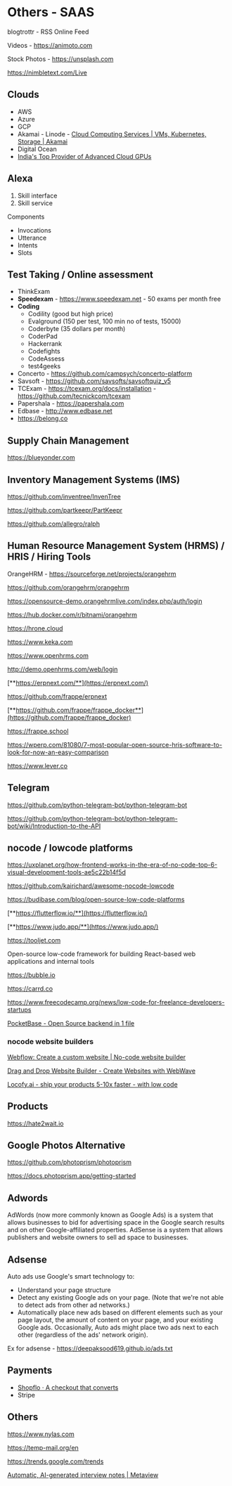 # Others - SAAS

blogtrottr - RSS Online Feed

Videos - https://animoto.com

Stock Photos - https://unsplash.com

https://nimbletext.com/Live

## Clouds

- AWS
- Azure
- GCP
- Akamai - Linode - [Cloud Computing Services | VMs, Kubernetes, Storage | Akamai](https://www.linode.com/)
- Digital Ocean
- [India's Top Provider of Advanced Cloud GPUs](https://www.e2enetworks.com/)

## Alexa

1. Skill interface
2. Skill service

Components

- Invocations
- Utterance
- Intents
- Slots

## Test Taking / Online assessment

- ThinkExam
- **Speedexam** - https://www.speedexam.net - 50 exams per month free
- **Coding**
  - Codility (good but high price)
  - Evalground (150 per test, 100 min no of tests, 15000)
  - Coderbyte (35 dollars per month)
  - CoderPad
  - Hackerrank
  - Codefights
  - CodeAssess
  - test4geeks
- Concerto - https://github.com/campsych/concerto-platform
- Savsoft - https://github.com/savsofts/savsoftquiz_v5
- TCExam - https://tcexam.org/docs/installation - https://github.com/tecnickcom/tcexam
- Papershala - https://papershala.com
- Edbase - http://www.edbase.net
- https://belong.co

## Supply Chain Management

https://blueyonder.com

## Inventory Management Systems (IMS)

https://github.com/inventree/InvenTree

https://github.com/partkeepr/PartKeepr

https://github.com/allegro/ralph

## Human Resource Management System (HRMS) / HRIS / Hiring Tools

OrangeHRM - https://sourceforge.net/projects/orangehrm

https://github.com/orangehrm/orangehrm

https://opensource-demo.orangehrmlive.com/index.php/auth/login

https://hub.docker.com/r/bitnami/orangehrm

https://hrone.cloud

https://www.keka.com

https://www.openhrms.com

http://demo.openhrms.com/web/login

[**https://erpnext.com/**](https://erpnext.com/)

https://github.com/frappe/erpnext

[**https://github.com/frappe/frappe_docker**](https://github.com/frappe/frappe_docker)

https://frappe.school

https://wperp.com/81080/7-most-popular-open-source-hris-software-to-look-for-now-an-easy-comparison

https://www.lever.co

## Telegram

https://github.com/python-telegram-bot/python-telegram-bot

https://github.com/python-telegram-bot/python-telegram-bot/wiki/Introduction-to-the-API

## nocode / lowcode platforms

https://uxplanet.org/how-frontend-works-in-the-era-of-no-code-top-6-visual-development-tools-ae5c22b14f5d

https://github.com/kairichard/awesome-nocode-lowcode

https://budibase.com/blog/open-source-low-code-platforms

[**https://flutterflow.io/**](https://flutterflow.io/)

[**https://www.judo.app/**](https://www.judo.app/)

https://tooljet.com

Open-source low-code framework for building React-based web applications and internal tools

https://bubble.io

https://carrd.co

https://www.freecodecamp.org/news/low-code-for-freelance-developers-startups

[PocketBase - Open Source backend in 1 file](https://pocketbase.io/)

### nocode website builders

[Webflow: Create a custom website | No-code website builder](https://webflow.com/)

[Drag and Drop Website Builder - Create Websites with WebWave](https://webwave.me/)

[Locofy.ai - ship your products 5-10x faster - with low code](https://www.locofy.ai/)

## Products

https://hate2wait.io

## Google Photos Alternative

https://github.com/photoprism/photoprism

https://docs.photoprism.app/getting-started

## Adwords

AdWords (now more commonly known as Google Ads) is a system that allows businesses to bid for advertising space in the Google search results and on other Google-affiliated properties. AdSense is a system that allows publishers and website owners to sell ad space to businesses.

## Adsense

Auto ads use Google's smart technology to:

- Understand your page structure
- Detect any existing Google ads on your page. (Note that we're not able to detect ads from other ad networks.)
- Automatically place new ads based on different elements such as your page layout, the amount of content on your page, and your existing Google ads. Occasionally, Auto ads might place two ads next to each other (regardless of the ads' network origin).

Ex for adsense - https://deepaksood619.github.io/ads.txt

## Payments

- [Shopflo · A checkout that converts](https://shopflo.com/)
- Stripe

## Others

https://www.nylas.com

https://temp-mail.org/en

https://trends.google.com/trends

[Automatic, AI-generated interview notes | Metaview](https://www.metaview.ai/)
